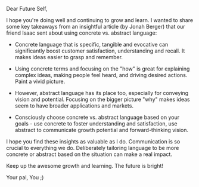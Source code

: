 Dear Future Self,

I hope you're doing well and continuing to grow and learn. I wanted to share some key takeaways from an insightful article (by Jonah Berger) that our friend Isaac sent about using concrete vs. abstract language:

- Concrete language that is specific, tangible and evocative can significantly boost customer satisfaction, understanding and recall. It makes ideas easier to grasp and remember.

- Using concrete terms and focusing on the "how" is great for explaining complex ideas, making people feel heard, and driving desired actions. Paint a vivid picture.

- However, abstract language has its place too, especially for conveying vision and potential. Focusing on the bigger picture "why" makes ideas seem to have broader applications and markets.

- Consciously choose concrete vs. abstract language based on your goals - use concrete to foster understanding and satisfaction, use abstract to communicate growth potential and forward-thinking vision.

I hope you find these insights as valuable as I do. Communication is so crucial to everything we do. Deliberately tailoring language to be more concrete or abstract based on the situation can make a real impact.

Keep up the awesome growth and learning. The future is bright!

Your pal,
You ;)
